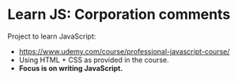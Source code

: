 # Learn JS: Corporation comments

Project to learn JavaScript: 

- <https://www.udemy.com/course/professional-javascript-course/>
- Using HTML + CSS as provided in the course.
- **Focus is on writing JavaScript.**
